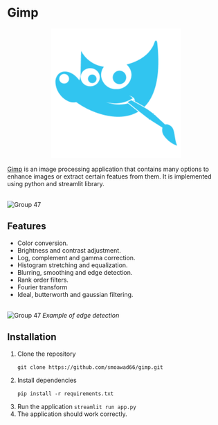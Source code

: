 <h1>Gimp</h1>
<p align="center">
  <img src="./images/logo2.png" width="300px" height="300px" alt="Group 47"/>
</p>
<p><a href="gimpol.streamlit.app">Gimp</a> is an image processing application that contains many options to enhance images or extract certain featues from them. It is implemented using python and streamlit library.</p>

<br>

<img src="https://github.com/user-attachments/assets/b30716b4-967e-4eec-bef2-b729ccf3c0f7" alt="Group 47"/>

<h2>Features</h2>
<ul>
  <li>Color conversion.</li>
  <li>Brightness and contrast adjustment.</li>
  <li>Log, complement and gamma correction.</li>
  <li>Histogram stretching and equalization.</li>
  <li>Blurring, smoothing and edge detection.</li>
  <li>Rank order filters.</li>
  <li>Fourier transform</li>
  <li>Ideal, butterworth and gaussian filtering.</li>
</ul>
<br>

<img src="https://github.com/user-attachments/assets/0f58f0a1-0011-4ee5-b744-de4104815567" alt="Group 47"/>
    <i>Example of edge detection</i>
<br>

<h2>Installation</h2>
<ol>
  <li>Clone the repository<pre><code>git clone https://github.com/smoawad66/gimp.git</code></pre></li>
  <li>Install dependencies<pre><code>pip install -r requirements.txt</code></pre></li>
  <li>Run the application <code>streamlit run app.py</code></li>
  <li>The application should work correctly.</li>
</ol>

